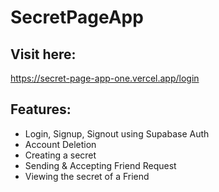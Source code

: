 # SecretPageApp

## Visit here:
https://secret-page-app-one.vercel.app/login

## Features:
- Login, Signup, Signout using Supabase Auth
- Account Deletion
- Creating a secret
- Sending & Accepting Friend Request
- Viewing the secret of a Friend

